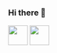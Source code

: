 ### Hi there 👋

<img src="https://cdn3.iconfinder.com/data/icons/logos-and-brands-adobe/512/267_Python-1024.png" width="40" height="40"/>
<img src="https://cdn4.iconfinder.com/data/icons/logos-and-brands/512/233_Node_Js_logo-1024.png" width="40" height="40"/>

<!--
**niksolaz/niksolaz** is a ✨ _special_ ✨ repository because its `README.md` (this file) appears on your GitHub profile.

Here are some ideas to get you started:

- 🔭 I’m currently working on ...
- 🌱 I’m currently learning ...
- 👯 I’m looking to collaborate on ...
- 🤔 I’m looking for help with ...
- 💬 Ask me about ...
- 📫 How to reach me: ...
- 😄 Pronouns: ...
- ⚡ Fun fact: ...
-->

